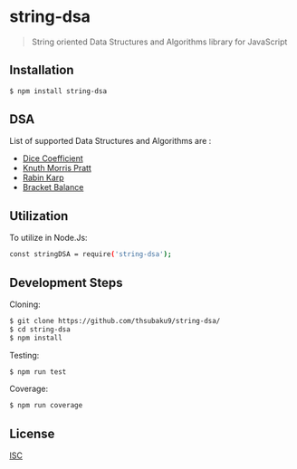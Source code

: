 # string-dsa
> String oriented Data Structures and Algorithms library for JavaScript

## Installation

```sh
$ npm install string-dsa
```

## DSA

List of supported Data Structures and Algorithms are :

- [Dice Coefficient](https://github.com/thsubaku9/string-dsa/blob/main/src/dice_coeff.js)
- [Knuth Morris Pratt](https://github.com/thsubaku9/string-dsa/blob/main/src/search/kmp.js)
- [Rabin Karp](https://github.com/thsubaku9/string-dsa/blob/main/src/search/rabin_karp.js)
- [Bracket Balance](https://github.com/thsubaku9/string-dsa/blob/main/src/bracketBalance.js)

## Utilization

To utilize in Node.Js:

```sh
const stringDSA = require('string-dsa');
```

## Development Steps

Cloning:

```sh
$ git clone https://github.com/thsubaku9/string-dsa/
$ cd string-dsa
$ npm install
```

Testing:

```sh
$ npm run test
```

Coverage:

```sh
$ npm run coverage
```


## License

[ISC](https://github.com/thsubaku9/string-dsa/blob/main/LICENSE)
